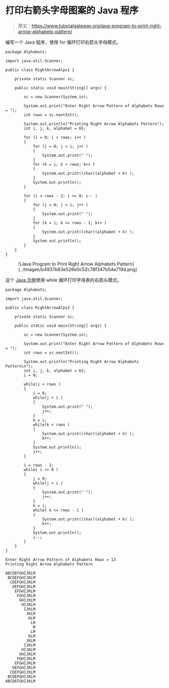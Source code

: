 # 打印右箭头字母图案的 Java 程序

> 原文：<https://www.tutorialgateway.org/java-program-to-print-right-arrow-alphabets-pattern/>

编写一个 Java 程序，使用 for 循环打印右箭头字母模式。

```
package Alphabets;

import java.util.Scanner;

public class RightArrowAlps1 {

	private static Scanner sc;

	public static void main(String[] args) {

		sc = new Scanner(System.in);	

		System.out.print("Enter Right Arrow Pattern of Alphabets Rows = ");
		int rows = sc.nextInt();

		System.out.println("Printing Right Arrow Alphabets Pattern");
		int i, j, k, alphabet = 65;

		for (i = 0; i < rows; i++ ) 
		{
			for (j = 0; j < i; j++ ) 
			{
				System.out.print(" ");	
			}
			for (k = i; k < rows; k++ ) 
			{
				System.out.print((char)(alphabet + k) );
			}
			System.out.println();
		}

		for (i = rows - 2; i >= 0; i-- ) 
		{
			for (j = 0; j < i; j++ ) 
			{
				System.out.print(" ");
			}
			for (k = i; k <= rows - 1; k++ ) 
			{
				System.out.print((char)(alphabet + k) );
			}
			System.out.println();
		}
	}
}
```

<figure class="wp-block-image size-large">![Java Program to Print Right Arrow Alphabets Pattern](../Images/b4937b83e526e0c52c78f347b54e719d.png)</figure>

这个 [Java 示例](https://www.tutorialgateway.org/learn-java-programs/)使用 while 循环打印字母表的右箭头模式。

```
package Alphabets;

import java.util.Scanner;

public class RightArrowAlps2 {

	private static Scanner sc;

	public static void main(String[] args) {

		sc = new Scanner(System.in);	

		System.out.print("Enter Right Arrow Pattern of Alphabets Rows = ");
		int rows = sc.nextInt();

		System.out.println("Printing Right Arrow Alphabets Pattern\n");
		int i, j, k, alphabet = 65;
		i = 0;

		while(i < rows ) 
		{
			j = 0; 
			while(j < i ) 
			{
				System.out.print(" ");
				j++;
			}
			k = i; 
			while(k < rows ) 
			{
				System.out.print((char)(alphabet + k) );
				k++;
			}
			System.out.println();
			i++;
		}

		i = rows - 2;
		while( i >= 0 ) 
		{
			j = 0; 
			while(j < i ) 
			{
				System.out.print(" ");
				j++;
			}
			k = i;
			while( k <= rows - 1 ) 
			{
				System.out.print((char)(alphabet + k) );
				k++;
			}
			System.out.println();
			i--;
		}
	}
}
```

```
Enter Right Arrow Pattern of Alphabets Rows = 13
Printing Right Arrow Alphabets Pattern

ABCDEFGHIJKLM
 BCDEFGHIJKLM
  CDEFGHIJKLM
   DEFGHIJKLM
    EFGHIJKLM
     FGHIJKLM
      GHIJKLM
       HIJKLM
        IJKLM
         JKLM
          KLM
           LM
            M
           LM
          KLM
         JKLM
        IJKLM
       HIJKLM
      GHIJKLM
     FGHIJKLM
    EFGHIJKLM
   DEFGHIJKLM
  CDEFGHIJKLM
 BCDEFGHIJKLM
ABCDEFGHIJKLM
```